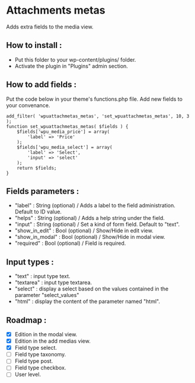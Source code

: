 Attachments metas
=================

Adds extra fields to the media view.

How to install :
---

* Put this folder to your wp-content/plugins/ folder.
* Activate the plugin in "Plugins" admin section.

How to add fields :
--

Put the code below in your theme's functions.php file. Add new fields to your convenance.

    add_filter( 'wpuattachmetas_metas', 'set_wpuattachmetas_metas', 10, 3 );
    function set_wpuattachmetas_metas( $fields ) {
        $fields['wpu_media_price'] = array(
            'label' => 'Price'
        );
        $fields['wpu_media_select'] = array(
            'label' => 'Select',
            'input' => 'select'
        );
        return $fields;
    }

Fields parameters :
---

* "label" : String (optional) / Adds a label to the field administration. Default to ID value.
* "helps" : String (optional) / Adds a help string under the field.
* "input" : String (optional) / Set a kind of form field. Default to "text".
* "show_in_edit" : Bool (optional) / Show/Hide in edit view.
* "show_in_modal" : Bool (optional) / Show/Hide in modal view.
* "required" : Bool (optional) / Field is required.

Input types :
---

* "text" : input type text.
* "textarea" : input type textarea.
* "select" : display a select based on the values contained in the parameter "select_values"
* "html" : display the content of the parameter named "html".

Roadmap :
---

- [x] Edition in the modal view.
- [x] Edition in the add medias view.
- [x] Field type select.
- [ ] Field type taxonomy.
- [ ] Field type post.
- [ ] Field type checkbox.
- [ ] User level.
